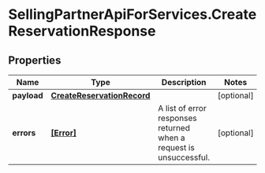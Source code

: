 # SellingPartnerApiForServices.CreateReservationResponse

## Properties

Name | Type | Description | Notes
------------ | ------------- | ------------- | -------------
**payload** | [**CreateReservationRecord**](CreateReservationRecord.md) |  | [optional] 
**errors** | [**[Error]**](Error.md) | A list of error responses returned when a request is unsuccessful. | [optional] 


